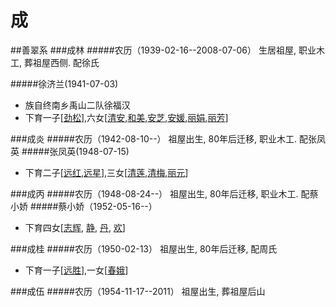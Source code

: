 # 成

##善翠系
###成林<a name="成林"></a>
#####农历（1939-02-16--2008-07-06） 生居祖屋, 职业木工, 葬祖屋西侧. 配徐氏

#####徐济兰(1941-07-03)
+ 族自终南乡禹山二队徐福汉
+ 下育一子[[劲松](chapter3.md#劲松)],六女[[清安](chapter3x.md#清安),[和美](chapter3x.md#和美),[安芝](chapter3x.md#安芝),[安媛](chapter3x.md#安媛),[丽娟](chapter3x.md#丽娟),[丽芳](chapter3x.md#丽芳)]



###成炎<a name="成炎"></a>
#####农历（1942-08-10--） 祖屋出生, 80年后迁移,  职业木工. 配张凤英
#####张凤英(1948-07-15)
+ 下育二子[[远红](chapter3.md#远红),[远星](chapter3.md#远星)],三女[[清莲](chapter3x.md#清莲),[清梅](chapter3x.md#清梅),[丽元](chapter3x.md#丽元)]

###成丙<a name="成丙"></a>
#####农历（1948-08-24--） 祖屋出生, 80年后迁移,  职业木工. 配蔡小娇
#####蔡小娇（1952-05-16--）

+ 下育四女[[志辉](chapter3x.md#志辉), [静](chapter3x.md#静), [丹](chapter3x.md#丹), [欢](chapter3x.md#欢)]

###成桂<a name="成桂"></a>
#####农历（1950-02-13） 祖屋出生, 80年后迁移,  配周氏

+ 下育一子[[远胜](chapter3.md#远胜)],一女[[春娥](chapter3x.md#春娥)]

###成伍<a name="成伍"></a>
#####农历（1954-11-17--2011） 祖屋出生, 葬祖屋后山

